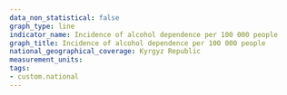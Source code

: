 ```yaml
---
data_non_statistical: false
graph_type: line
indicator_name: Incidence of alcohol dependence per 100 000 people
graph_title: Incidence of alcohol dependence per 100 000 people
national_geographical_coverage: Kyrgyz Republic
measurement_units: 
tags:
- custom.national
---
```

